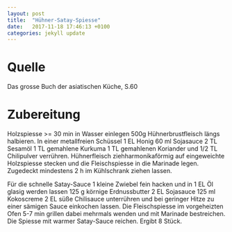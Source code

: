 ```yaml
---
layout: post
title:  "Hühner-Satay-Spiesse"
date:   2017-11-18 17:46:13 +0100
categories: jekyll update
---
```

# Quelle
Das grosse Buch der asiatischen Küche, S.60
# Zubereitung
Holzspiesse >= 30 min in Wasser einlegen
  500g Hühnerbrustfleisch längs halbieren. In einer metallfreien Schüssel 
  1 EL Honig 
  60 ml Sojasauce 
  2 TL Sesamöl 
  1 TL gemahlene Kurkuma 
  1 TL gemahlenen Koriander und 
  1/2 TL Chilipulver verrühren. Hühnerfleisch ziehharmonikaförmig auf eingeweichte Holzspiesse stecken und die Fleischspiesse in die Marinade legen. 
Zugedeckt mindestens 2 h im Kühlschrank ziehen lassen.

Für die schnelle Satay-Sauce
  1 kleine Zwiebel fein hacken und in
  1 EL Öl glasig werden lassen
  125 g körnige Erdnussbutter
  2 EL Sojasauce
  125 ml Kokoscreme
  2 EL süße Chilisauce
unterrühren und bei geringer Hitze zu einer sämigen Sauce einkochen lassen.
Die Fleischspiesse im vorgeheizten Ofen
  5-7 min grillen
dabei mehrmals wenden und mit Marinade bestreichen. Die Spiesse mit warmer Satay-Sauce reichen. Ergibt 8 Stück.
